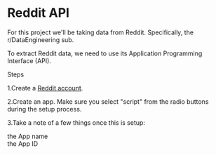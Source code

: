 # Reddit API

For this project we'll be taking data from Reddit. Specifically, the r/DataEngineering sub. <br>

To extract Reddit data, we need to use its Application Programming Interface (API). <br>

Steps <br>

1.Create a [Reddit account](https://www.reddit.com/register/). <br>

2.Create an app. Make sure you select "script" from the radio buttons during the setup process. <br>

3.Take a note of a few things once this is setup: <br>

the App name <br>
the App ID 

